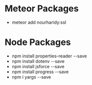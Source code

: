 # Meteor Packages
* meteor add nourharidy:ssl

# Node Packages
* npm install properties-reader --save
* npm install dotenv --save
* npm install jsforce --save
* npm install progress --save
* npm i yargs --save